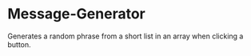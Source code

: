 # Message-Generator
Generates a random phrase from a short list in an array when clicking a button. 
